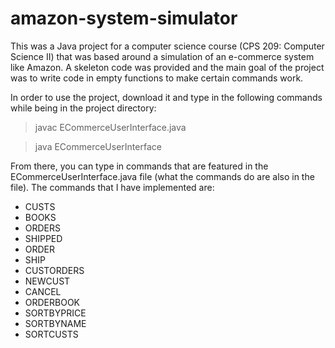 # amazon-system-simulator

This was a Java project for a computer science course (CPS 209: Computer Science II) that was based around a simulation of an e-commerce system like Amazon. A skeleton code was provided and the main goal of the project was to write code in empty functions to make certain commands work.


  
  In order to use the project, download it and type in the following commands while being in the project directory:
  > javac ECommerceUserInterface.java
  
  > java ECommerceUserInterface
  
  From there, you can type in commands that are featured in the ECommerceUserInterface.java file (what the commands do are also in the file).
  The commands that I have implemented are:
  - CUSTS
  - BOOKS
  - ORDERS
  - SHIPPED
  - ORDER
  - SHIP
  - CUSTORDERS
  - NEWCUST
  - CANCEL
  - ORDERBOOK
  - SORTBYPRICE
  - SORTBYNAME
  - SORTCUSTS
